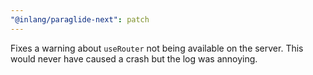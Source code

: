 ```yaml
---
"@inlang/paraglide-next": patch
---
```


Fixes a warning about `useRouter` not being available on the server. This would never have caused a crash but the log was annoying.
